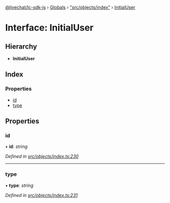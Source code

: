 [@livechat/lc-sdk-js](../README.md) › [Globals](../globals.md) › ["src/objects/index"](../modules/_src_objects_index_.md) › [InitialUser](_src_objects_index_.initialuser.md)

# Interface: InitialUser

## Hierarchy

* **InitialUser**

## Index

### Properties

* [id](_src_objects_index_.initialuser.md#id)
* [type](_src_objects_index_.initialuser.md#type)

## Properties

###  id

• **id**: *string*

*Defined in [src/objects/index.ts:230](https://github.com/livechat/lc-sdk-js/blob/e25bbbb/src/objects/index.ts#L230)*

___

###  type

• **type**: *string*

*Defined in [src/objects/index.ts:231](https://github.com/livechat/lc-sdk-js/blob/e25bbbb/src/objects/index.ts#L231)*
